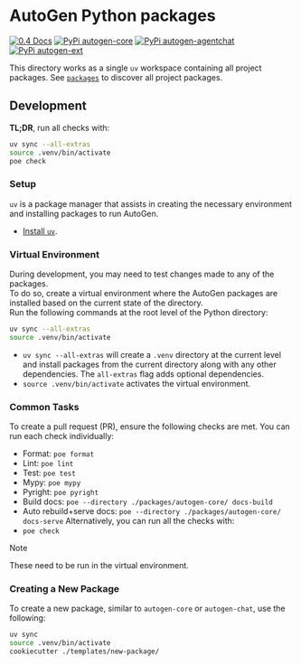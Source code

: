 # AutoGen Python packages

[![0.4 Docs](https://img.shields.io/badge/Docs-0.4-blue)](https://microsoft.github.io/autogen/dev/)
[![PyPi autogen-core](https://img.shields.io/badge/PyPi-autogen--core-blue?logo=pypi)](https://pypi.org/project/autogen-core/0.4.0.dev7/) [![PyPi autogen-agentchat](https://img.shields.io/badge/PyPi-autogen--agentchat-blue?logo=pypi)](https://pypi.org/project/autogen-agentchat/0.4.0.dev7/) [![PyPi autogen-ext](https://img.shields.io/badge/PyPi-autogen--ext-blue?logo=pypi)](https://pypi.org/project/autogen-ext/0.4.0.dev7/)


This directory works as a single `uv` workspace containing all project packages. See [`packages`](./packages/) to discover all project packages.

## Development

**TL;DR**, run all checks with:

```sh
uv sync --all-extras
source .venv/bin/activate
poe check
```

### Setup
`uv` is a package manager that assists in creating the necessary environment and installing packages to run AutoGen.
- [Install `uv`](https://docs.astral.sh/uv/getting-started/installation/).

### Virtual Environment
During development, you may need to test changes made to any of the packages.\
To do so, create a virtual environment where the AutoGen packages are installed based on the current state of the directory.\
Run the following commands at the root level of the Python directory:

```sh
uv sync --all-extras
source .venv/bin/activate
```
- `uv sync --all-extras` will create a `.venv` directory at the current level and install packages from the current directory along with any other dependencies. The `all-extras` flag adds optional dependencies.
- `source .venv/bin/activate` activates the virtual environment.

### Common Tasks
To create a pull request (PR), ensure the following checks are met. You can run each check individually:
- Format: `poe format`
- Lint: `poe lint`
- Test: `poe test`
- Mypy: `poe mypy`
- Pyright: `poe pyright`
- Build docs: `poe --directory ./packages/autogen-core/ docs-build`
- Auto rebuild+serve docs: `poe --directory ./packages/autogen-core/ docs-serve`
Alternatively, you can run all the checks with:
- `poe check`

> [!NOTE]
> These need to be run in the virtual environment.

### Creating a New Package

To create a new package, similar to `autogen-core` or `autogen-chat`, use the following:

```sh
uv sync
source .venv/bin/activate
cookiecutter ./templates/new-package/
```
